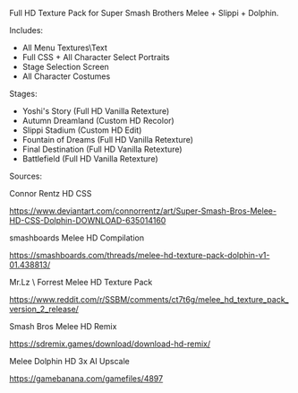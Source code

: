 Full HD Texture Pack for Super Smash Brothers Melee + Slippi + Dolphin.

Includes:

- All Menu Textures\Text
- Full CSS + All Character Select Portraits
- Stage Selection Screen
- All Character Costumes

Stages:

- Yoshi's Story (Full HD Vanilla Retexture)
- Autumn Dreamland (Custom HD Recolor)
- Slippi Stadium (Custom HD Edit)
- Fountain of Dreams (Full HD Vanilla Retexture)
- Final Destination (Full HD Vanilla Retexture)
- Battlefield (Full HD Vanilla Retexture)

Sources:

Connor Rentz HD CSS

https://www.deviantart.com/connorrentz/art/Super-Smash-Bros-Melee-HD-CSS-Dolphin-DOWNLOAD-635014160

smashboards Melee HD Compilation

https://smashboards.com/threads/melee-hd-texture-pack-dolphin-v1-01.438813/

Mr.Lz \ Forrest Melee HD Texture Pack

https://www.reddit.com/r/SSBM/comments/ct7t6g/melee_hd_texture_pack_version_2_release/

Smash Bros Melee HD Remix

https://sdremix.games/download/download-hd-remix/

Melee Dolphin HD 3x AI Upscale

https://gamebanana.com/gamefiles/4897
